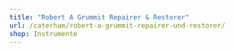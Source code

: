 ```yaml
---
title: "Robert A Grummit Repairer & Restorer"
url: /caterham/robert-a-grummit-repairer-und-restorer/
shop: Instrumente
---
```

